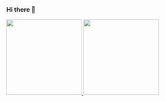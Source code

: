 ### Hi there 👋


<div>
<a href="https://github.com/Parafernalha">
<img height="200em" src="https://github-readme-stats.vercel.app/api/
username=Parafernalha&show_icons=true&theme=radical&include_all_commits=true&count_private=true"/>
  
<img height="200em" src="https://github-readme-stats.vercel.app/api/top-langs/?username=Parafernalha&layout=compact&langs_count=6&theme=merko"/>
</div>

<!--
**Parafernalha/Parafernalha** is a ✨ _special_ ✨ repository because its `README.md` (this file) appears on your GitHub profile.

Here are some ideas to get you started:

- 🔭 I’m currently working on ...
- 🌱 I’m currently learning ...
- 👯 I’m looking to collaborate on ...
- 🤔 I’m looking for help with ...
- 💬 Ask me about ...
- 📫 How to reach me: ...
- 😄 Pronouns: ...
- ⚡ Fun fact: ...
-->
